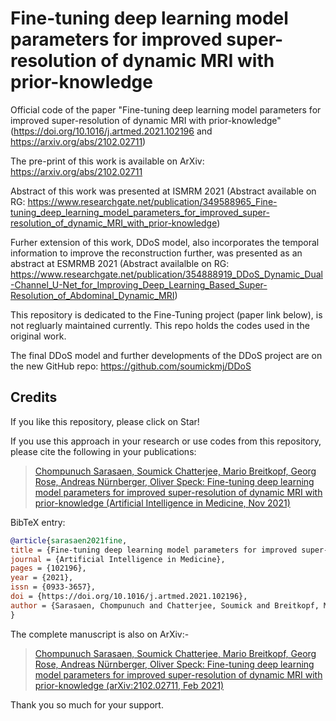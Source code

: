 # Fine-tuning deep learning model parameters for improved super-resolution of dynamic MRI with prior-knowledge
Official code of the paper "Fine-tuning deep learning model parameters for improved super-resolution of dynamic MRI with prior-knowledge" (https://doi.org/10.1016/j.artmed.2021.102196 and https://arxiv.org/abs/2102.02711)

The pre-print of this work is available on ArXiv: https://arxiv.org/abs/2102.02711


Abstract of this work was presented at ISMRM 2021 (Abstract available on RG: https://www.researchgate.net/publication/349588965_Fine-tuning_deep_learning_model_parameters_for_improved_super-resolution_of_dynamic_MRI_with_prior-knowledge)

Furher extension of this work, DDoS model, also incorporates the temporal information to improve the reconstruction further, was presented as an abstract at ESMRMB 2021 (Abstract availalble on RG: https://www.researchgate.net/publication/354888919_DDoS_Dynamic_Dual-Channel_U-Net_for_Improving_Deep_Learning_Based_Super-Resolution_of_Abdominal_Dynamic_MRI)

This repository is dedicated to the Fine-Tuning project (paper link below), is not regluarly maintained currently. This repo holds the codes used in the original work. 

The final DDoS model and further developments of the DDoS project are on the new GitHub repo: https://github.com/soumickmj/DDoS

## Credits

If you like this repository, please click on Star!

If you use this approach in your research or use codes from this repository, please cite the following in your publications:

> [Chompunuch Sarasaen, Soumick Chatterjee, Mario Breitkopf, Georg Rose, Andreas Nürnberger, Oliver Speck: Fine-tuning deep learning model parameters for improved super-resolution of dynamic MRI with prior-knowledge (Artificial Intelligence in Medicine, Nov 2021)](https://doi.org/10.1016/j.artmed.2021.102196)

BibTeX entry:

```bibtex
@article{sarasaen2021fine,
title = {Fine-tuning deep learning model parameters for improved super-resolution of dynamic MRI with prior-knowledge},
journal = {Artificial Intelligence in Medicine},
pages = {102196},
year = {2021},
issn = {0933-3657},
doi = {https://doi.org/10.1016/j.artmed.2021.102196},
author = {Sarasaen, Chompunuch and Chatterjee, Soumick and Breitkopf, Mario and Rose, Georg and N{\"u}rnberger, Andreas and Speck, Oliver},
}
```

The complete manuscript is also on ArXiv:-
> [Chompunuch Sarasaen, Soumick Chatterjee, Mario Breitkopf, Georg Rose, Andreas Nürnberger, Oliver Speck: Fine-tuning deep learning model parameters for improved super-resolution of dynamic MRI with prior-knowledge (arXiv:2102.02711, Feb 2021)](https://arxiv.org/abs/2102.02711)

Thank you so much for your support.

